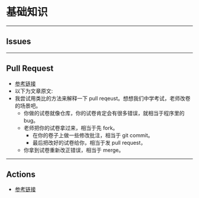 # 基础知识
---
## Issues


---
## Pull Request
- [参考链接](https://www.zhihu.com/question/21682976)
- 以下为文章原文:
- 我尝试用类比的方法来解释一下 pull reqeust。想想我们中学考试，老师改卷的场景吧。
  - 你做的试卷就像仓库，你的试卷肯定会有很多错误，就相当于程序里的 bug。
  - 老师把你的试卷拿过来，相当于先 fork。
    - 在你的卷子上做一些修改批注，相当于 git commit。
    - 最后把改好的试卷给你，相当于发 pull request，
  - 你拿到试卷重新改正错误，相当于 merge。

---
## Actions
- [参考链接](http://www.ruanyifeng.com/blog/2019/09/getting-started-with-github-actions.html)


